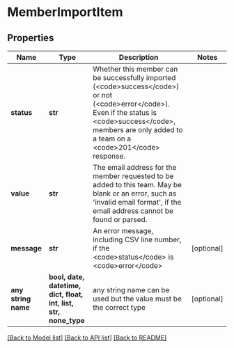# MemberImportItem


## Properties
Name | Type | Description | Notes
------------ | ------------- | ------------- | -------------
**status** | **str** | Whether this member can be successfully imported (&lt;code&gt;success&lt;/code&gt;) or not (&lt;code&gt;error&lt;/code&gt;). Even if the status is &lt;code&gt;success&lt;/code&gt;, members are only added to a team on a &lt;code&gt;201&lt;/code&gt; response. | 
**value** | **str** | The email address for the member requested to be added to this team. May be blank or an error, such as &#39;invalid email format&#39;, if the email address cannot be found or parsed. | 
**message** | **str** | An error message, including CSV line number, if the &lt;code&gt;status&lt;/code&gt; is &lt;code&gt;error&lt;/code&gt; | [optional] 
**any string name** | **bool, date, datetime, dict, float, int, list, str, none_type** | any string name can be used but the value must be the correct type | [optional]

[[Back to Model list]](../README.md#documentation-for-models) [[Back to API list]](../README.md#documentation-for-api-endpoints) [[Back to README]](../README.md)



